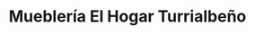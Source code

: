 ---
title: "Mueblería El Hogar Turrialbeño"
url: /turrialba/muebleria-el-hogar-turrialbeno/
shop: muebles
---